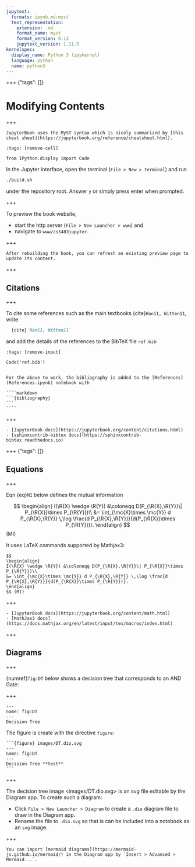```yaml
---
jupytext:
  formats: ipynb,md:myst
  text_representation:
    extension: .md
    format_name: myst
    format_version: 0.13
    jupytext_version: 1.11.5
kernelspec:
  display_name: Python 3 (ipykernel)
  language: python
  name: python3
---
```


+++ {"tags": []}

# Modifying Contents

+++

```{tip}
JupyterBook uses the MyST syntax which is nicely summarized by [this cheat sheet](https://jupyterbook.org/reference/cheatsheet.html).
```

```{code-cell} ipython3
:tags: [remove-cell]

from IPython.display import Code
```

In the Jupyter interface, open the terminal (`File > New > Terminal`) and run  
```bash
./build.sh
```
under the repository root. Answer `y` or simply press enter when prompted.

+++

To preview the book website,
- start the http server (`File > New Launcher > www`) and 
- navigate to `www/cs5483jupyter`.

+++

```{tip}
After rebuilding the book, you can refresh an existing preview page to update its content.
```

+++

## Citations

+++

To cite some references such as the main textbooks {cite}`Han11, Witten11`, write
```markdown
  {cite}`Han11, Witten11`
```
and add the details of the references to the BibTeX file `ref.bib`:

```{code-cell} ipython3
:tags: [remove-input]

Code('ref.bib')
```

`````{note}

For the above to work, the bibliography is added to the [References](References.ipynb) notebook with

````markdown
```{bibliography}
```
````

`````

+++

```{seealso}
- [JupyterBook docs](https://jupyterbook.org/content/citations.html)
- [sphinxcontrib-bibtex docs](https://sphinxcontrib-bibtex.readthedocs.io)
```

+++ {"tags": []}

## Equations

+++

Eqn {eq}`MI` below defines the mutual information

$$
\begin{align}
I(\R{X} \wedge \R{Y}) &\coloneqq D(P_{\R{X},\R{Y}}\| P_{\R{X}}\times P_{\R{Y}})\\
&=  \int_{\mc{X}\times \mc{Y}} d P_{\R{X},\R{Y}} \,\log \frac{d P_{\R{X},\R{Y}}}{d(P_{\R{X}}\times P_{\R{Y}})}.
\end{align}
$$ (MI)

It uses LaTeX commands supported by Mathjax3:

```
$$
\begin{align}
I(\R{X} \wedge \R{Y}) &\coloneqq D(P_{\R{X},\R{Y}}\| P_{\R{X}}\times P_{\R{Y}})\\
&= \int_{\mc{X}\times \mc{Y}} d P_{\R{X},\R{Y}} \,\log \frac{d P_{\R{X},\R{Y}}}{d(P_{\R{X}}\times P_{\R{Y}})}.
\end{align}
$$ (MI)
```

+++

```{seealso}
- [JupyterBook docs](https://jupyterbook.org/content/math.html)
- [MathJax3 docs](https://docs.mathjax.org/en/latest/input/tex/macros/index.html)
```

+++

## Diagrams

+++

{numref}`fig:DT` below shows a decision tree that corresponds to an AND Gate:

+++

```{figure} images/DT.dio.svg 
---
name: fig:DT
---
Decision Tree
```

The figure is create with the directive `figure`:

````
```{figure} images/DT.dio.svg 
---
name: fig:DT
---
Decision Tree **test**
```
````

+++

The decision tree image <images/DT.dio.svg> is an svg file editable by the Diagram app. To create such a diagram:  
- Click `File > New Launcher > Diagram` to create a `.dio` diagram file to draw in the Diagram app.
- Rename the file to `.dio.svg` so that is can be included into a notebook as an `svg` image.

+++

```{tip}
You can import [mermaid diagrams](https://mermaid-js.github.io/mermaid/) in the Diagram app by `Insert > Advanced >  Mermaid...`.
```
